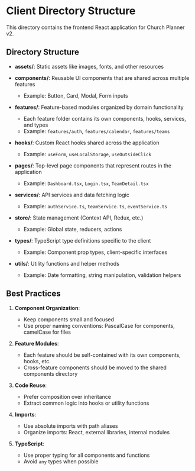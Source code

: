 # Client Directory Structure

This directory contains the frontend React application for Church Planner v2.

## Directory Structure

- **assets/**: Static assets like images, fonts, and other resources
  
- **components/**: Reusable UI components that are shared across multiple features
  - Example: Button, Card, Modal, Form inputs
  
- **features/**: Feature-based modules organized by domain functionality
  - Each feature folder contains its own components, hooks, services, and types
  - Example: `features/auth`, `features/calendar`, `features/teams`
  
- **hooks/**: Custom React hooks shared across the application
  - Example: `useForm`, `useLocalStorage`, `useOutsideClick`
  
- **pages/**: Top-level page components that represent routes in the application
  - Example: `Dashboard.tsx`, `Login.tsx`, `TeamDetail.tsx`
  
- **services/**: API services and data fetching logic
  - Example: `authService.ts`, `teamService.ts`, `eventService.ts`
  
- **store/**: State management (Context API, Redux, etc.)
  - Example: Global state, reducers, actions
  
- **types/**: TypeScript type definitions specific to the client
  - Example: Component prop types, client-specific interfaces
  
- **utils/**: Utility functions and helper methods
  - Example: Date formatting, string manipulation, validation helpers

## Best Practices

1. **Component Organization**:
   - Keep components small and focused
   - Use proper naming conventions: PascalCase for components, camelCase for files

2. **Feature Modules**:
   - Each feature should be self-contained with its own components, hooks, etc.
   - Cross-feature components should be moved to the shared components directory

3. **Code Reuse**:
   - Prefer composition over inheritance
   - Extract common logic into hooks or utility functions

4. **Imports**:
   - Use absolute imports with path aliases
   - Organize imports: React, external libraries, internal modules

5. **TypeScript**:
   - Use proper typing for all components and functions
   - Avoid `any` types when possible 